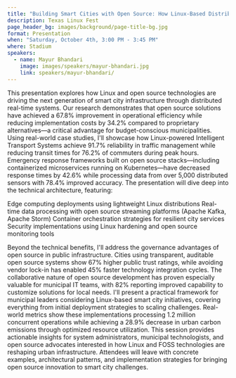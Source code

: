 ```yaml
---
title: "Building Smart Cities with Open Source: How Linux-Based Distributed Systems Are Transforming Urban Infrastructure"
description: Texas Linux Fest
page_header_bg: images/background/page-title-bg.jpg
format: Presentation
when: "Saturday, October 4th, 3:00 PM - 3:45 PM"
where: Stadium
speakers:
  - name: Mayur Bhandari
    image: images/speakers/mayur-bhandari.jpg
    link: speakers/mayur-bhandari/
---
```


This presentation explores how Linux and open source technologies are driving
the next generation of smart city infrastructure through distributed real-time
systems.  Our research demonstrates that open source solutions have achieved a
67.8% improvement in operational efficiency while reducing implementation costs
by 34.2% compared to proprietary alternatives—a critical advantage for
budget-conscious municipalities.  Using real-world case studies, I'll showcase
how Linux-powered Intelligent Transport Systems achieve 91.7% reliability in
traffic management while reducing transit times for 76.2% of commuters during
peak hours.  Emergency response frameworks built on open source stacks—including
containerized microservices running on Kubernetes—have decreased response times
by 42.6% while processing data from over 5,000 distributed sensors with 78.4%
improved accuracy.  The presentation will dive deep into the technical
architecture, featuring:

Edge computing deployments using lightweight Linux distributions Real-time data
processing with open source streaming platforms (Apache Kafka, Apache Storm)
Container orchestration strategies for resilient city services Security
implementations using Linux hardening and open source monitoring tools

Beyond the technical benefits, I'll address the governance advantages of open
source in public infrastructure.  Cities using transparent, auditable open
source systems show 67% higher public trust ratings, while avoiding vendor
lock-in has enabled 45% faster technology integration cycles.  The collaborative
nature of open source development has proven especially valuable for municipal
IT teams, with 82% reporting improved capability to customize solutions for
local needs.  I'll present a practical framework for municipal leaders
considering Linux-based smart city initiatives, covering everything from
initial deployment strategies to scaling challenges.  Real-world metrics show
these implementations processing 1.2 million concurrent operations while
achieving a 28.9% decrease in urban carbon emissions through optimized resource
utilization.  This session provides actionable insights for system
administrators, municipal technologists, and open source advocates interested
in how Linux and FOSS technologies are reshaping urban infrastructure.
Attendees will leave with concrete examples, architectural patterns, and
implementation strategies for bringing open source innovation to smart city
challenges.

